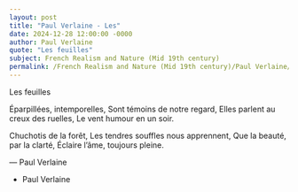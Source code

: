 ```yaml
---
layout: post
title: "Paul Verlaine - Les"
date: 2024-12-28 12:00:00 -0000
author: Paul Verlaine
quote: "Les feuilles"
subject: French Realism and Nature (Mid 19th century)
permalink: /French Realism and Nature (Mid 19th century)/Paul Verlaine/Paul Verlaine - Les
---
```


Les feuilles

Éparpillées, intemporelles,
Sont témoins de notre regard,
Elles parlent au creux des ruelles,
Le vent humour en un soir.

Chuchotis de la forêt,
Les tendres souffles nous apprennent,
Que la beauté, par la clarté,
Éclaire l’âme, toujours pleine.

— Paul Verlaine

- Paul Verlaine
